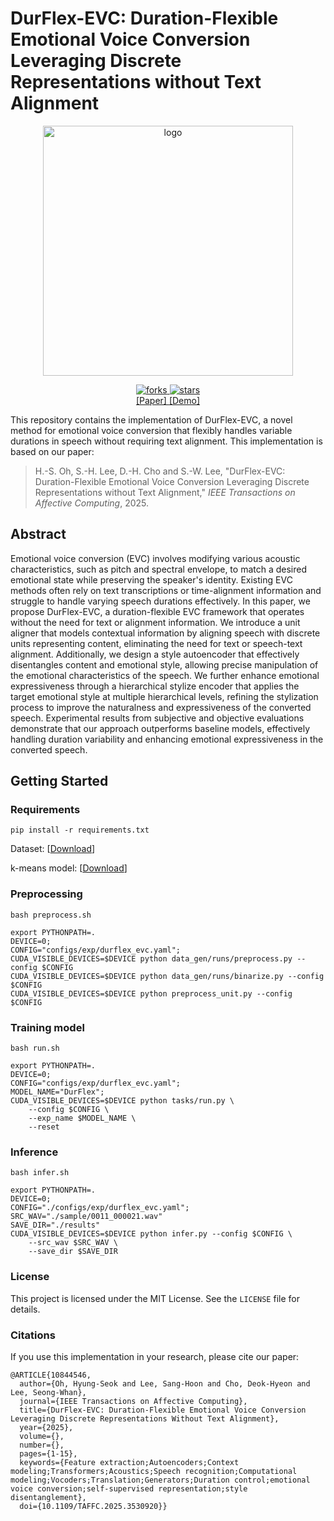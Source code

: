 
# DurFlex-EVC: Duration-Flexible Emotional Voice Conversion Leveraging Discrete Representations without Text Alignment 

<div align="center">

  <img src="assets/logo.png" alt="logo" width="400" height="auto" />  
</div>


<p align="center">
  <a href="https://github.com/hs-oh-prml/DurFlexEVC/network/members">
    <img src="https://img.shields.io/github/forks/hs-oh-prml/DurFlexEVC" alt="forks" />
  </a>
  <a href="https://github.com/hs-oh-prml/DurFlexEVC/stargazers">
    <img src="https://img.shields.io/github/stars/hs-oh-prml/DurFlexEVC" alt="stars" />
  </a>
  <br>
  <a href="https://ieeexplore.ieee.org/abstract/document/10844546">
    [Paper]
  </a>
  <a href="https://prml-lab-speech-team.github.io/durflex/">
    [Demo]
  </a>
</p>

This repository contains the implementation of DurFlex-EVC, a novel method for emotional voice conversion that flexibly handles variable durations in speech without requiring text alignment. This implementation is based on our paper:

> H.-S. Oh, S.-H. Lee, D.-H. Cho and S.-W. Lee, "DurFlex-EVC: Duration-Flexible Emotional Voice Conversion Leveraging Discrete Representations without Text Alignment," *IEEE Transactions on Affective Computing*, 2025.


## Abstract
Emotional voice conversion (EVC) involves modifying various acoustic characteristics, such as pitch and spectral envelope, to match a desired emotional state while preserving the speaker's identity. Existing EVC methods often rely on text transcriptions or time-alignment information and struggle to handle varying speech durations effectively. In this paper, we propose DurFlex-EVC, a duration-flexible EVC framework that operates without the need for text or alignment information. We introduce a unit aligner that models contextual information by aligning speech with discrete units representing content, eliminating the need for text or speech-text alignment. Additionally, we design a style autoencoder that effectively disentangles content and emotional style, allowing precise manipulation of the emotional characteristics of the speech. We further enhance emotional expressiveness through a hierarchical stylize encoder that applies the target emotional style at multiple hierarchical levels, refining the stylization process to improve the naturalness and expressiveness of the converted speech. Experimental results from subjective and objective evaluations demonstrate that our approach outperforms baseline models, effectively handling duration variability and enhancing emotional expressiveness in the converted speech.

## Getting Started

### Requirements 
```
pip install -r requirements.txt
```
Dataset: [[Download](https://hltsingapore.github.io/ESD/)]

k-means model: [[Download](https://works.do/xIux3D2)]

### Preprocessing
```
bash preprocess.sh

export PYTHONPATH=.
DEVICE=0;
CONFIG="configs/exp/durflex_evc.yaml";
CUDA_VISIBLE_DEVICES=$DEVICE python data_gen/runs/preprocess.py --config $CONFIG
CUDA_VISIBLE_DEVICES=$DEVICE python data_gen/runs/binarize.py --config $CONFIG
CUDA_VISIBLE_DEVICES=$DEVICE python preprocess_unit.py --config $CONFIG

```

### Training model
```
bash run.sh

export PYTHONPATH=.
DEVICE=0;
CONFIG="configs/exp/durflex_evc.yaml";
MODEL_NAME="DurFlex";
CUDA_VISIBLE_DEVICES=$DEVICE python tasks/run.py \
    --config $CONFIG \
    --exp_name $MODEL_NAME \
    --reset

```

### Inference

```
bash infer.sh

export PYTHONPATH=.
DEVICE=0;
CONFIG="./configs/exp/durflex_evc.yaml";
SRC_WAV="./sample/0011_000021.wav"
SAVE_DIR="./results"
CUDA_VISIBLE_DEVICES=$DEVICE python infer.py --config $CONFIG \
    --src_wav $SRC_WAV \
    --save_dir $SAVE_DIR
```

### License
This project is licensed under the MIT License. See the `LICENSE` file for details.

### Citations
If you use this implementation in your research, please cite our paper:
```
@ARTICLE{10844546,
  author={Oh, Hyung-Seok and Lee, Sang-Hoon and Cho, Deok-Hyeon and Lee, Seong-Whan},
  journal={IEEE Transactions on Affective Computing}, 
  title={DurFlex-EVC: Duration-Flexible Emotional Voice Conversion Leveraging Discrete Representations Without Text Alignment}, 
  year={2025},
  volume={},
  number={},
  pages={1-15},
  keywords={Feature extraction;Autoencoders;Context modeling;Transformers;Acoustics;Speech recognition;Computational modeling;Vocoders;Translation;Generators;Duration control;emotional voice conversion;self-supervised representation;style disentanglement},
  doi={10.1109/TAFFC.2025.3530920}}
```
